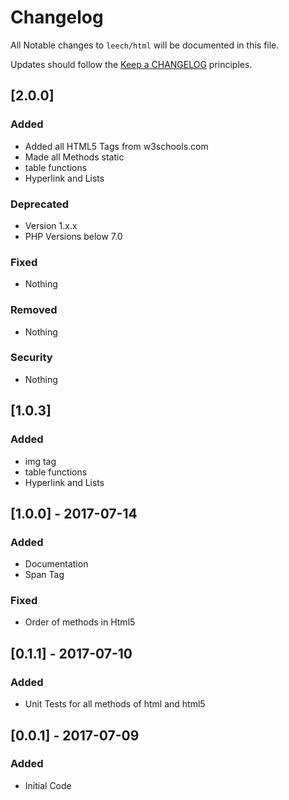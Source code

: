 # Changelog #

All Notable changes to `leech/html` will be documented in this file.

Updates should follow the [Keep a CHANGELOG](http://keepachangelog.com/) principles.

## [2.0.0] ##

### Added ###
- Added all HTML5 Tags from w3schools.com
- Made all Methods static
- table functions
- Hyperlink and Lists

### Deprecated ###
- Version 1.x.x
- PHP Versions below 7.0

### Fixed ###
- Nothing

### Removed ###
- Nothing

### Security ###
- Nothing

## [1.0.3] ##

### Added ###
- img tag
- table functions
- Hyperlink and Lists

## [1.0.0] - 2017-07-14 ##

### Added ##
- Documentation
- Span Tag

### Fixed ###
- Order of methods in Html5

## [0.1.1] - 2017-07-10 ##

### Added ###
- Unit Tests for all methods of html and html5


## [0.0.1] - 2017-07-09 ##

### Added ###
- Initial Code
